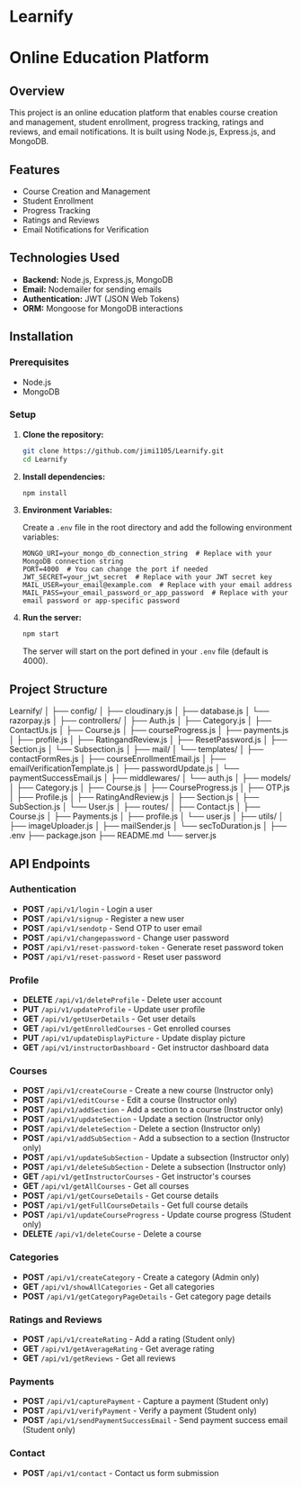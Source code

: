# Learnify

# Online Education Platform

## Overview

This project is an online education platform that enables course creation and management, student enrollment, progress tracking, ratings and reviews, and email notifications. It is built using Node.js, Express.js, and MongoDB.

## Features

- Course Creation and Management
- Student Enrollment
- Progress Tracking
- Ratings and Reviews
- Email Notifications for Verification

## Technologies Used

- **Backend:** Node.js, Express.js, MongoDB
- **Email:** Nodemailer for sending emails
- **Authentication:** JWT (JSON Web Tokens)
- **ORM:** Mongoose for MongoDB interactions

## Installation

### Prerequisites

- Node.js
- MongoDB

### Setup

1. **Clone the repository:**

    ```bash
    git clone https://github.com/jimi1105/Learnify.git
    cd Learnify
    ```

2. **Install dependencies:**

    ```bash
    npm install
    ```

3. **Environment Variables:**

    Create a `.env` file in the root directory and add the following environment variables:

    ```env
    MONGO_URI=your_mongo_db_connection_string  # Replace with your MongoDB connection string
    PORT=4000  # You can change the port if needed
    JWT_SECRET=your_jwt_secret  # Replace with your JWT secret key
    MAIL_USER=your_email@example.com  # Replace with your email address
    MAIL_PASS=your_email_password_or_app_password  # Replace with your email password or app-specific password
    ```

4. **Run the server:**

    ```bash
    npm start
    ```

    The server will start on the port defined in your `.env` file (default is 4000).


## Project Structure

Learnify/
│
├── config/
│   ├── cloudinary.js
│   ├── database.js
│   └── razorpay.js
│
├── controllers/
│   ├── Auth.js
│   ├── Category.js
│   ├── ContactUs.js
│   ├── Course.js
│   ├── courseProgress.js
│   ├── payments.js
│   ├── profile.js
│   ├── RatingandReview.js
│   ├── ResetPassword.js
│   ├── Section.js
│   └── Subsection.js
│
├── mail/
│   └── templates/
│       ├── contactFormRes.js
│       ├── courseEnrollmentEmail.js
│       ├── emailVerificationTemplate.js
│       ├── passwordUpdate.js
│       └── paymentSuccessEmail.js
│
├── middlewares/
│   └── auth.js
│
├── models/
│   ├── Category.js
│   ├── Course.js
│   ├── CourseProgress.js
│   ├── OTP.js
│   ├── Profile.js
│   ├── RatingAndReview.js
│   ├── Section.js
│   ├── SubSection.js
│   └── User.js
│
├── routes/
│   ├── Contact.js
│   ├── Course.js
│   ├── Payments.js
│   ├── profile.js
│   └── user.js
│
├── utils/
│   ├── imageUploader.js
│   ├── mailSender.js
│   └── secToDuration.js
│
├── .env
├── package.json
├── README.md
└── server.js

## API Endpoints

### Authentication

- **POST** `/api/v1/login` - Login a user
- **POST** `/api/v1/signup` - Register a new user
- **POST** `/api/v1/sendotp` - Send OTP to user email
- **POST** `/api/v1/changepassword` - Change user password
- **POST** `/api/v1/reset-password-token` - Generate reset password token
- **POST** `/api/v1/reset-password` - Reset user password

### Profile

- **DELETE** `/api/v1/deleteProfile` - Delete user account
- **PUT** `/api/v1/updateProfile` - Update user profile
- **GET** `/api/v1/getUserDetails` - Get user details
- **GET** `/api/v1/getEnrolledCourses` - Get enrolled courses
- **PUT** `/api/v1/updateDisplayPicture` - Update display picture
- **GET** `/api/v1/instructorDashboard` - Get instructor dashboard data

### Courses

- **POST** `/api/v1/createCourse` - Create a new course (Instructor only)
- **POST** `/api/v1/editCourse` - Edit a course (Instructor only)
- **POST** `/api/v1/addSection` - Add a section to a course (Instructor only)
- **POST** `/api/v1/updateSection` - Update a section (Instructor only)
- **POST** `/api/v1/deleteSection` - Delete a section (Instructor only)
- **POST** `/api/v1/addSubSection` - Add a subsection to a section (Instructor only)
- **POST** `/api/v1/updateSubSection` - Update a subsection (Instructor only)
- **POST** `/api/v1/deleteSubSection` - Delete a subsection (Instructor only)
- **GET** `/api/v1/getInstructorCourses` - Get instructor's courses
- **GET** `/api/v1/getAllCourses` - Get all courses
- **POST** `/api/v1/getCourseDetails` - Get course details
- **POST** `/api/v1/getFullCourseDetails` - Get full course details
- **POST** `/api/v1/updateCourseProgress` - Update course progress (Student only)
- **DELETE** `/api/v1/deleteCourse` - Delete a course

### Categories

- **POST** `/api/v1/createCategory` - Create a category (Admin only)
- **GET** `/api/v1/showAllCategories` - Get all categories
- **POST** `/api/v1/getCategoryPageDetails` - Get category page details

### Ratings and Reviews

- **POST** `/api/v1/createRating` - Add a rating (Student only)
- **GET** `/api/v1/getAverageRating` - Get average rating
- **GET** `/api/v1/getReviews` - Get all reviews

### Payments

- **POST** `/api/v1/capturePayment` - Capture a payment (Student only)
- **POST** `/api/v1/verifyPayment` - Verify a payment (Student only)
- **POST** `/api/v1/sendPaymentSuccessEmail` - Send payment success email (Student only)

### Contact

- **POST** `/api/v1/contact` - Contact us form submission

